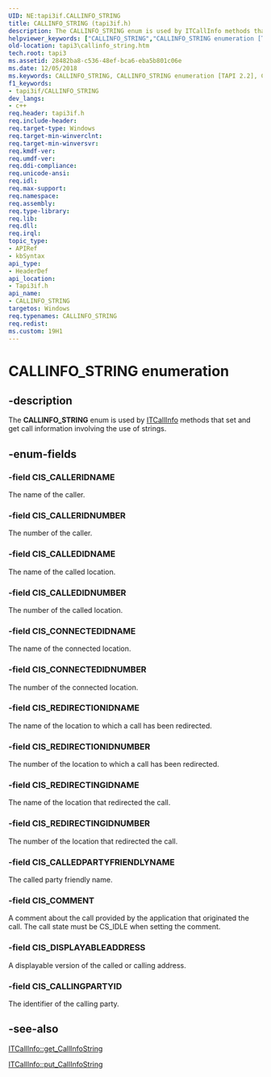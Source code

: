 ```yaml
---
UID: NE:tapi3if.CALLINFO_STRING
title: CALLINFO_STRING (tapi3if.h)
description: The CALLINFO_STRING enum is used by ITCallInfo methods that set and get call information involving the use of strings.
helpviewer_keywords: ["CALLINFO_STRING","CALLINFO_STRING enumeration [TAPI 2.2]","CIS_CALLEDIDNAME","CIS_CALLEDIDNUMBER","CIS_CALLEDPARTYFRIENDLYNAME","CIS_CALLERIDNAME","CIS_CALLERIDNUMBER","CIS_CALLINGPARTYID","CIS_COMMENT","CIS_CONNECTEDIDNAME","CIS_CONNECTEDIDNUMBER","CIS_DISPLAYABLEADDRESS","CIS_REDIRECTINGIDNAME","CIS_REDIRECTINGIDNUMBER","CIS_REDIRECTIONIDNAME","CIS_REDIRECTIONIDNUMBER","_tapi3_callinfo_string","tapi3.callinfo_string","tapi3if/CALLINFO_STRING","tapi3if/CIS_CALLEDIDNAME","tapi3if/CIS_CALLEDIDNUMBER","tapi3if/CIS_CALLEDPARTYFRIENDLYNAME","tapi3if/CIS_CALLERIDNAME","tapi3if/CIS_CALLERIDNUMBER","tapi3if/CIS_CALLINGPARTYID","tapi3if/CIS_COMMENT","tapi3if/CIS_CONNECTEDIDNAME","tapi3if/CIS_CONNECTEDIDNUMBER","tapi3if/CIS_DISPLAYABLEADDRESS","tapi3if/CIS_REDIRECTINGIDNAME","tapi3if/CIS_REDIRECTINGIDNUMBER","tapi3if/CIS_REDIRECTIONIDNAME","tapi3if/CIS_REDIRECTIONIDNUMBER"]
old-location: tapi3\callinfo_string.htm
tech.root: tapi3
ms.assetid: 28482ba8-c536-48ef-bca6-eba5b801c06e
ms.date: 12/05/2018
ms.keywords: CALLINFO_STRING, CALLINFO_STRING enumeration [TAPI 2.2], CIS_CALLEDIDNAME, CIS_CALLEDIDNUMBER, CIS_CALLEDPARTYFRIENDLYNAME, CIS_CALLERIDNAME, CIS_CALLERIDNUMBER, CIS_CALLINGPARTYID, CIS_COMMENT, CIS_CONNECTEDIDNAME, CIS_CONNECTEDIDNUMBER, CIS_DISPLAYABLEADDRESS, CIS_REDIRECTINGIDNAME, CIS_REDIRECTINGIDNUMBER, CIS_REDIRECTIONIDNAME, CIS_REDIRECTIONIDNUMBER, _tapi3_callinfo_string, tapi3.callinfo_string, tapi3if/CALLINFO_STRING, tapi3if/CIS_CALLEDIDNAME, tapi3if/CIS_CALLEDIDNUMBER, tapi3if/CIS_CALLEDPARTYFRIENDLYNAME, tapi3if/CIS_CALLERIDNAME, tapi3if/CIS_CALLERIDNUMBER, tapi3if/CIS_CALLINGPARTYID, tapi3if/CIS_COMMENT, tapi3if/CIS_CONNECTEDIDNAME, tapi3if/CIS_CONNECTEDIDNUMBER, tapi3if/CIS_DISPLAYABLEADDRESS, tapi3if/CIS_REDIRECTINGIDNAME, tapi3if/CIS_REDIRECTINGIDNUMBER, tapi3if/CIS_REDIRECTIONIDNAME, tapi3if/CIS_REDIRECTIONIDNUMBER
f1_keywords:
- tapi3if/CALLINFO_STRING
dev_langs:
- c++
req.header: tapi3if.h
req.include-header: 
req.target-type: Windows
req.target-min-winverclnt: 
req.target-min-winversvr: 
req.kmdf-ver: 
req.umdf-ver: 
req.ddi-compliance: 
req.unicode-ansi: 
req.idl: 
req.max-support: 
req.namespace: 
req.assembly: 
req.type-library: 
req.lib: 
req.dll: 
req.irql: 
topic_type:
- APIRef
- kbSyntax
api_type:
- HeaderDef
api_location:
- Tapi3if.h
api_name:
- CALLINFO_STRING
targetos: Windows
req.typenames: CALLINFO_STRING
req.redist: 
ms.custom: 19H1
---
```


# CALLINFO_STRING enumeration


## -description


The 
<b>CALLINFO_STRING</b> enum is used by 
<a href="https://docs.microsoft.com/windows/desktop/api/tapi3if/nn-tapi3if-itcallinfo">ITCallInfo</a> methods that set and get call information involving the use of strings.


## -enum-fields




### -field CIS_CALLERIDNAME

The name of the caller.


### -field CIS_CALLERIDNUMBER

The number of the caller.


### -field CIS_CALLEDIDNAME

The name of the called location.


### -field CIS_CALLEDIDNUMBER

The number of the called location.


### -field CIS_CONNECTEDIDNAME

The name of the connected location.


### -field CIS_CONNECTEDIDNUMBER

The number of the connected location.


### -field CIS_REDIRECTIONIDNAME

The name of the location to which a call has been redirected.


### -field CIS_REDIRECTIONIDNUMBER

The number of the location to which a call has been redirected.


### -field CIS_REDIRECTINGIDNAME

The name of the location that redirected the call.


### -field CIS_REDIRECTINGIDNUMBER

The number of the location that redirected the call.


### -field CIS_CALLEDPARTYFRIENDLYNAME

The called party friendly name.


### -field CIS_COMMENT

A comment about the call provided by the application that originated the call. The call state must be CS_IDLE when setting the comment.


### -field CIS_DISPLAYABLEADDRESS

A displayable version of the called or calling address.


### -field CIS_CALLINGPARTYID

The identifier of the calling party.


## -see-also




<a href="https://docs.microsoft.com/windows/desktop/api/tapi3if/nf-tapi3if-itcallinfo-get_callinfostring">ITCallInfo::get_CallInfoString</a>



<a href="https://docs.microsoft.com/windows/desktop/api/tapi3if/nf-tapi3if-itcallinfo-put_callinfostring">ITCallInfo::put_CallInfoString</a>
 

 

